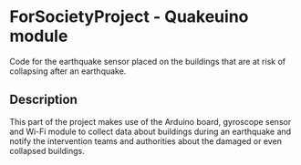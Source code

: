 # ForSocietyProject - Quakeuino module


Code for the earthquake sensor placed on the buildings that are at risk of collapsing after an earthquake.

## Description


This part of the project makes use of the Arduino board, gyroscope sensor and Wi-Fi module to collect data about buildings during an earthquake and notify the intervention teams and authorities about the damaged or even collapsed buildings.
